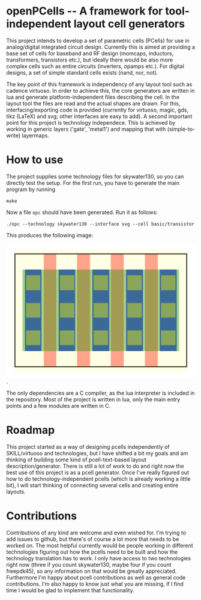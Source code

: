 # openPCells -- A framework for tool-independent layout cell generators 
This project intends to develop a set of parametric cells (PCells) for use in analog/digital integrated circuit design. Currently this is aimed at
providing a base set of cells for baseband and RF design (momcaps, inductors, transformers, transistors etc.), but ideally there would be also more
complex cells such as entire circuits (inverters, opamps etc.). For digital designs, a set of simple standard cells exists (nand, nor, not).

The key point of this framework is independency of any layout tool such as cadence virtuoso. In order to achieve this, the core generators are written
in lua and generate platform-independent files describing the cell. In the layout tool the files are read and the actual shapes are drawn. For this,
interfacing/exporting code is provided (currently for virtuoso, magic, gds, tikz (LaTeX) and svg; other interfaces are easy to add). A second
important point for this project is technology independece. This is achieved by working in generic layers ('gate', 'metal1') and mapping that with
(simple-to-write) layermaps.

# How to use
The project supplies some technology files for skywater130, so you can directly test the setup. For the first run, you have to generate the main
program by running 

    make

Now a file `opc` should have been generated. Run it as follows:

    ./opc --technology skywater130 --interface svg --cell basic/transistor

This produces the following image: 

![Example Transistor](./doc/info/example_transistor.png). 

The only dependencies are a C compiler, as the lua interpreter is included in the repository. 
Most of the project is written in lua, only the main entry points and a few modules are written in C.

<!---
# Installation for Cadence Virtuoso
The code has no dependencies except a working lua interpreter (>= 5.2), as we try to keep installation as easy as possible. Just clone this repository
and edit your `LUA_PATH` environment variable (described above) to include the path to the code (make sure to run this BEFORE you start virtuoso).
Then you need to set up your virtuoso interface. You need to include this file in your `.cdsinit`:

    ; in your .cdsinit
    load("/path/to/pcells/interface/virtuoso/init.il")

This will install a menu called `openPCells` at the last place before the `help` menu in the layout editor. This interface currently only includes
three cells: transistor, momcap and circular_inductor and is anyways pretty limited, as it does not allow any parametrization. This is easy to add,
but I need to find the time to do it. Most of the work is building GUIs for the parameters for every cell, which is boring, hence there is no work on
that. If you want to add this, look in the menu.il, there is some old code of mine that can be adapted to do something like that.
-->

<!---
# Technology translation and mapping
## Introduction
The pcells are defined in general layers (such as "gate" or "M1" or "lastmetal"), which have to be translated into a specific technology for
cell generation. This works in two runs: first vias have to be translated, as they are only defined as rectangular areas since we can't put any
spacing or sizing of the individual vias into the pcell. After this, all generic layers need to become technology-specific layers.
## How to add technologies
Every technology needs three files (currently, this might change in the future): a general configuration, a layer map and a via rules file.
Have a look in tech/template or tech/skywater130 on how to write these files.

The config is pretty simple:

    return {
    }

With this you're good to go as any data inside the table is not used any ways. But it should at least contain the grid, as I plan to include this in
the next time.

The layermap includes information on the human-readable layer data as well as the stream numbers (virtuoso could also work just with the stream
numbers, but often the layers have internal numbers that are NOT the stream numbers. Oh well). Therefore every entry is a table containing a table for
the layer and a table for the purpose:

    -- example
    lastmetal = { 
        layer = { name = "M8", number = 13 }, 
        purpose = { name = "drawing", number = 0 }
    }

The needed layers depends on the cells that are being used, but the program will also tell you when you are missing something. Therefore, you can also
keep running it until it works. The template layer map should contain most of the used layers, but I didn't consider all obscure technology features.

The via rules file is a bit more complex, as the via geometries and the needed layers need to be described (e.g. gate contacts in skywater130 need to
have a poly nitride cut). A typical entry looks like this (taken from tech/skywater130/viarules.lua):

    gatecont = {
        layers = {
            {
                lpp = {
                    layer   = { name = "poly",    number = 66 },
                    purpose = { name = "drawing", number = 20 },
                },
                enlarge = 0.1
            },
            {
                lpp = {
                    layer   = { name = "npc",     number = 95 },
                    purpose = { name = "drawing", number = 20 },
                },
                enlarge = 0.1
            },
            {
                lpp = {
                    layer   = { name = "licon1",  number = 66 },
                    purpose = { name = "drawing", number = 44 },
                },
            },
        },
        width = 0.17,
        height = 0.17, 
        xspace = 0.25, 
        yspace = 0.17, 
        xencl = 0.04, 
        yencl = 0.08
    }

The entry describes the geometry of the actual cuts and the needed layers. This works ok currently, but assumes that metal/poly strips with SEVERAL
cuts are drawn explicitly. I am working on this to improve that, but it works right now with this method.
-->

# Roadmap
This project started as a way of designing pcells independently of SKILL/virtuoso and technologies, but I have shifted a bit my goals and am thinking
of building some kind of pcell-text-based layout description/generator. There is still a lot of work to do and right now the best use of this project
is as a pcell generator. Once I've really figured out how to do technology-independent pcells (which is already working a little bit), I will start
thinking of connecting several cells and creating entire layouts. 

# Contributions
Contributions of any kind are welcome and even wished for. I'm trying to add issues to github, but there's of course a lot more that needs to be
worked on. The most helpful currently would be people working in different technologies figuring out how the pcells need to be built and how the
technology translation has to work. I only have access to two technologies right now (three if you count skywater130, maybe four if you count
freepdk45), so any information on that would be greatly appreciated. Furthermore I'm happy about pcell contributions as well as general code
contributions. I'm also happy to know just what you are missing, if I find time I would be glad to implement that functionality.

<!---
vim: tw=150
-->
